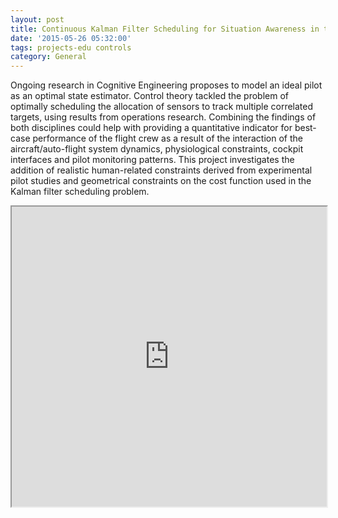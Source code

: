 ```yaml
---
layout: post
title: Continuous Kalman Filter Scheduling for Situation Awareness in the Cockpit
date: '2015-05-26 05:32:00'
tags: projects-edu controls
category: General
---
```


Ongoing research in Cognitive Engineering proposes to model an ideal pilot as an optimal state estimator. Control theory tackled the problem of optimally scheduling the allocation of sensors to track multiple correlated targets, using results from operations research. Combining the findings of both disciplines could help with providing a quantitative indicator for best-case performance of the flight crew as a result of the interaction of the aircraft/auto-flight system dynamics, physiological constraints, cockpit interfaces and pilot monitoring patterns. This project investigates the addition of realistic human-related constraints derived from experimental pilot studies and geometrical constraints on the cost function used in the Kalman filter scheduling problem.

<iframe src="https://drive.google.com/file/d/0B4oD9uzoUfEGakVIY3FqbktpODA/preview" width="100%" height="480"></iframe>
